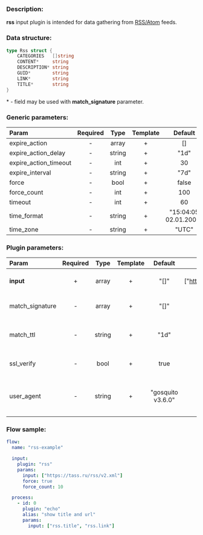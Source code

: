### Description:

**rss** input plugin is intended for data gathering from [RSS/Atom](https://en.wikipedia.org/wiki/RSS) feeds.

### Data structure:

```go
type Rss struct {
	CATEGORIES   []string
	CONTENT*     string
	DESCRIPTION* string
	GUID*        string
	LINK*        string
	TITLE*       string
}
```

&ast; - field may be used with **match_signature** parameter.

### Generic parameters:

| Param                 | Required |  Type  | Template |        Default        |
|:----------------------|:--------:|:------:|:--------:|:---------------------:|
| expire_action         |    -     | array  |    +     |          []           |
| expire_action_delay   |    -     | string |    +     |         "1d"          |
| expire_action_timeout |    -     |  int   |    +     |          30           |
| expire_interval       |    -     | string |    +     |         "7d"          |
| force                 |    -     |  bool  |    +     |         false         |
| force_count           |    -     |  int   |    +     |          100          |
| timeout               |    -     |  int   |    +     |          60           |
| time_format           |    -     | string |    +     | "15:04:05 02.01.2006" |
| time_zone             |    -     | string |    +     |         "UTC"         |


### Plugin parameters:

| Param           | Required | Type   | Template | Default           | Example                        | Description                                |
|:----------------|:--------:|:------:|:--------:|:-----------------:|:------------------------------:|:-------------------------------------------|
| **input**       | +        | array  | +        | "[]"              | ["https://tass.ru/rss/v2.xml"] | List of RSS/Atom feeds.                    |
| match_signature | -        | array  | +        | "[]"              | ["source", "time"]             | Match new articles by signature.           |
| match_ttl       | -        | string | +        | "1d"              | "24h"                          | TTL (Time To Live) for matched signatures. |
| ssl_verify      | -        | bool   | +        | true              | false                          | Verify server certificate.                 |
| user_agent      | -        | string | +        | "gosquito v3.6.0" | "webchela 1.0"                 | Custom User-Agent for feed access.         |


### Flow sample:

```yaml
flow:
  name: "rss-example"

  input:
    plugin: "rss"
    params:
      input: ["https://tass.ru/rss/v2.xml"]
      force: true
      force_count: 10

  process:
    - id: 0
      plugin: "echo"
      alias: "show title and url"
      params:
        input: ["rss.title", "rss.link"]

```


